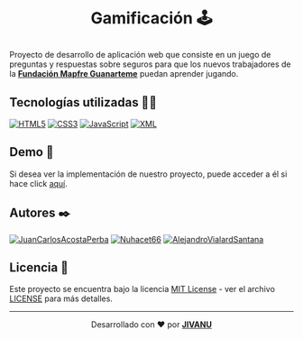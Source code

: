 <h1 align="center">

Gamificación 🕹️

</h1>

Proyecto de desarrollo de aplicación web que consiste en un juego de preguntas y respuestas sobre seguros para que los nuevos trabajadores de la [**Fundación Mapfre Guanarteme**](https://www.fundacionmapfreguanarteme.org/) puedan aprender jugando.

## Tecnologías utilizadas 👨‍💻

[![HTML5](https://img.shields.io/badge/-HTML5-black?style=flat&logo=html5)](https://html.spec.whatwg.org/multipage/)
[![CSS3](https://img.shields.io/badge/-CSS3-black?style=flat&logo=css3&logoColor=blue)](https://www.w3.org/TR/CSS/#css)
[![JavaScript](https://img.shields.io/badge/-JavaScript-black?style=flat&logo=javascript)](https://developer.mozilla.org/es/docs/Web/JavaScript)
[![XML](https://img.shields.io/badge/-XML-black?style=flat&logo=xml)](https://www.w3.org/XML/)

## Demo 🚀

Si desea ver la implementación de nuestro proyecto, puede acceder a él si hace click [aquí](#).

## Autores ✒️

[![JuanCarlosAcostaPerba](https://img.shields.io/badge/-JuanCarlosAcostaPeraba-black?style=flat&logo=github)](https://github.com/JuanCarlosAcostaPeraba)
[![Nuhacet66](https://img.shields.io/badge/-nuhacet66-black?style=flat&logo=github)](https://github.com/nuhacet66)
[![AlejandroVialardSantana](https://img.shields.io/badge/-AlejandroVialardSantana-black?style=flat&logo=github)](https://github.com/AlejandroVialardSantana)

## Licencia 📄

Este proyecto se encuentra bajo la licencia [MIT License](https://opensource.org/licenses/MIT) - ver el archivo [LICENSE](LICENSE) para más detalles.

---
<div align="center">

Desarrollado con ❤️ por [**JIVANU**](https://jivanu.tk)

</div>
